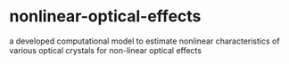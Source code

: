 # nonlinear-optical-effects
a developed computational model to estimate nonlinear characteristics of various optical crystals for non-linear optical effects
